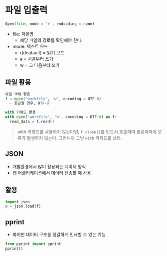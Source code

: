 # 파일 입출력
```python
Open(file, mode = 'r', endcoding = none)
```
- file: 파일명
  - 해당 파일의 경로를 확인해야 한다.
- mode: 텍스트 모드
  - r(deafault) = 읽기 모드
  - a = 처음부터 쓰기 
  - w = 그 다음부터 쓰기

## 파일 활용
```python
파일 객체 활용
f = open('workfile', 'w', encoding = UTF-8)
  - 한글일 경우, UTF-8

with 키워드 활용
with open('workfile', 'w', encoding = UTF-8) as f:
  read_data = f.read()
```
> with 키워드를 사용하지 않는다면, `f.close()`를 반드시 호출하여 종료하여야 오류가 발생하지 않는다. 그러니까 그냥 `with` 키워드를 쓰라.

## JSON
- 개발환경에서 많이 활용되는 데이터 양식
- 웹 어플리케이션에서 데이터 전송할 때 사용

## 활용

```python
import json
x = json.load(f)
```

## pprint
- 파이썬 데이터 구조를 정갈하게 인쇄할 수 있는 기능
```python
from pprint import pprint
pprint()
```
